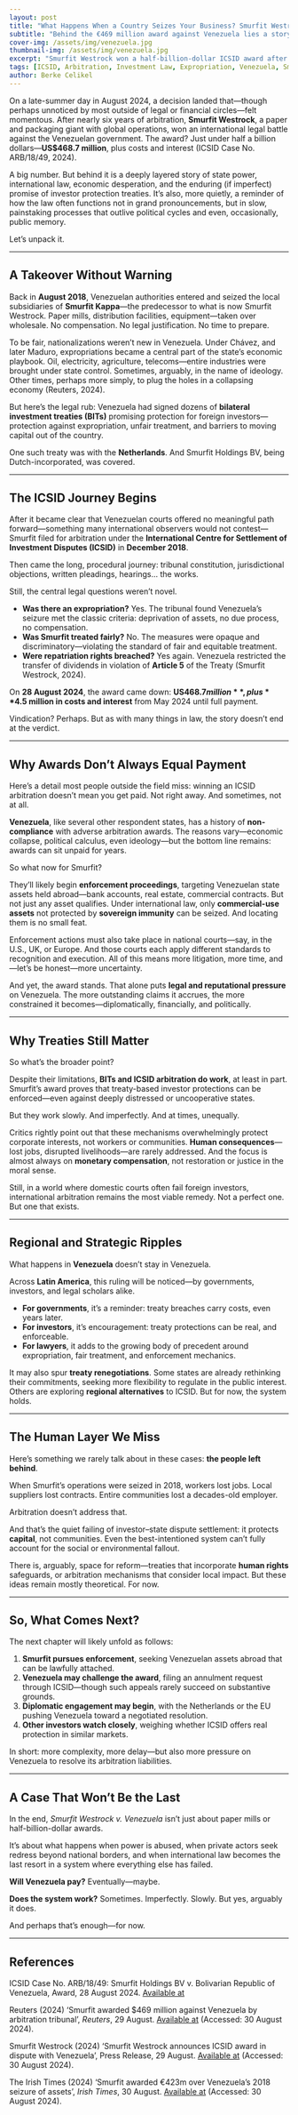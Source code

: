 ```yaml
---
layout: post
title: "What Happens When a Country Seizes Your Business? Smurfit Westrock and the Long Road to Justice"
subtitle: "Behind the €469 million award against Venezuela lies a story of loss, law, and the slow machinery of international arbitration"
cover-img: /assets/img/venezuela.jpg
thumbnail-img: /assets/img/venezuela.jpg
excerpt: "Smurfit Westrock won a half-billion-dollar ICSID award after Venezuela seized its assets in 2018. But winning isn't the same as getting paid."
tags: [ICSID, Arbitration, Investment Law, Expropriation, Venezuela, Smurfit, International Law]
author: Berke Celikel
---
```


On a late-summer day in August 2024, a decision landed that—though perhaps unnoticed by most outside of legal or financial circles—felt momentous. After nearly six years of arbitration, **Smurfit Westrock**, a paper and packaging giant with global operations, won an international legal battle against the Venezuelan government. The award? Just under half a billion dollars—**US$468.7 million**, plus costs and interest (ICSID Case No. ARB/18/49, 2024).

A big number. But behind it is a deeply layered story of state power, international law, economic desperation, and the enduring (if imperfect) promise of investor protection treaties. It’s also, more quietly, a reminder of how the law often functions not in grand pronouncements, but in slow, painstaking processes that outlive political cycles and even, occasionally, public memory.

Let’s unpack it.

---

## A Takeover Without Warning

Back in **August 2018**, Venezuelan authorities entered and seized the local subsidiaries of **Smurfit Kappa**—the predecessor to what is now Smurfit Westrock. Paper mills, distribution facilities, equipment—taken over wholesale. No compensation. No legal justification. No time to prepare.

To be fair, nationalizations weren’t new in Venezuela. Under Chávez, and later Maduro, expropriations became a central part of the state’s economic playbook. Oil, electricity, agriculture, telecoms—entire industries were brought under state control. Sometimes, arguably, in the name of ideology. Other times, perhaps more simply, to plug the holes in a collapsing economy (Reuters, 2024).

But here’s the legal rub: Venezuela had signed dozens of **bilateral investment treaties (BITs)** promising protection for foreign investors—protection against expropriation, unfair treatment, and barriers to moving capital out of the country.

One such treaty was with the **Netherlands**. And Smurfit Holdings BV, being Dutch-incorporated, was covered.

---

## The ICSID Journey Begins

After it became clear that Venezuelan courts offered no meaningful path forward—something many international observers would not contest—Smurfit filed for arbitration under the **International Centre for Settlement of Investment Disputes (ICSID)** in **December 2018**.

Then came the long, procedural journey: tribunal constitution, jurisdictional objections, written pleadings, hearings... the works.

Still, the central legal questions weren’t novel.

- **Was there an expropriation?** Yes. The tribunal found Venezuela’s seizure met the classic criteria: deprivation of assets, no due process, no compensation.
- **Was Smurfit treated fairly?** No. The measures were opaque and discriminatory—violating the standard of fair and equitable treatment.
- **Were repatriation rights breached?** Yes again. Venezuela restricted the transfer of dividends in violation of **Article 5** of the Treaty (Smurfit Westrock, 2024).

On **28 August 2024**, the award came down: **US$468.7 million**, plus **$4.5 million in costs and interest** from May 2024 until full payment.

Vindication? Perhaps. But as with many things in law, the story doesn’t end at the verdict.

---

## Why Awards Don’t Always Equal Payment

Here’s a detail most people outside the field miss: winning an ICSID arbitration doesn’t mean you get paid. Not right away. And sometimes, not at all.

**Venezuela**, like several other respondent states, has a history of **non-compliance** with adverse arbitration awards. The reasons vary—economic collapse, political calculus, even ideology—but the bottom line remains: awards can sit unpaid for years.

So what now for Smurfit?

They’ll likely begin **enforcement proceedings**, targeting Venezuelan state assets held abroad—bank accounts, real estate, commercial contracts. But not just any asset qualifies. Under international law, only **commercial-use assets** not protected by **sovereign immunity** can be seized. And locating them is no small feat.

Enforcement actions must also take place in national courts—say, in the U.S., UK, or Europe. And those courts each apply different standards to recognition and execution. All of this means more litigation, more time, and—let’s be honest—more uncertainty.

And yet, the award stands. That alone puts **legal and reputational pressure** on Venezuela. The more outstanding claims it accrues, the more constrained it becomes—diplomatically, financially, and politically.

---

## Why Treaties Still Matter

So what’s the broader point?

Despite their limitations, **BITs and ICSID arbitration do work**, at least in part. Smurfit’s award proves that treaty-based investor protections can be enforced—even against deeply distressed or uncooperative states.

But they work slowly. And imperfectly. And at times, unequally.

Critics rightly point out that these mechanisms overwhelmingly protect corporate interests, not workers or communities. **Human consequences**—lost jobs, disrupted livelihoods—are rarely addressed. And the focus is almost always on **monetary compensation**, not restoration or justice in the moral sense.

Still, in a world where domestic courts often fail foreign investors, international arbitration remains the most viable remedy. Not a perfect one. But one that exists.

---

## Regional and Strategic Ripples

What happens in **Venezuela** doesn’t stay in Venezuela.

Across **Latin America**, this ruling will be noticed—by governments, investors, and legal scholars alike.

- **For governments**, it’s a reminder: treaty breaches carry costs, even years later.
- **For investors**, it’s encouragement: treaty protections can be real, and enforceable.
- **For lawyers**, it adds to the growing body of precedent around expropriation, fair treatment, and enforcement mechanics.

It may also spur **treaty renegotiations**. Some states are already rethinking their commitments, seeking more flexibility to regulate in the public interest. Others are exploring **regional alternatives** to ICSID. But for now, the system holds.

---

## The Human Layer We Miss

Here’s something we rarely talk about in these cases: **the people left behind**.

When Smurfit’s operations were seized in 2018, workers lost jobs. Local suppliers lost contracts. Entire communities lost a decades-old employer.

Arbitration doesn’t address that.

And that’s the quiet failing of investor–state dispute settlement: it protects **capital**, not communities. Even the best-intentioned system can’t fully account for the social or environmental fallout.

There is, arguably, space for reform—treaties that incorporate **human rights** safeguards, or arbitration mechanisms that consider local impact. But these ideas remain mostly theoretical. For now.

---

## So, What Comes Next?

The next chapter will likely unfold as follows:

1. **Smurfit pursues enforcement**, seeking Venezuelan assets abroad that can be lawfully attached.
2. **Venezuela may challenge the award**, filing an annulment request through ICSID—though such appeals rarely succeed on substantive grounds.
3. **Diplomatic engagement may begin**, with the Netherlands or the EU pushing Venezuela toward a negotiated resolution.
4. **Other investors watch closely**, weighing whether ICSID offers real protection in similar markets.

In short: more complexity, more delay—but also more pressure on Venezuela to resolve its arbitration liabilities.

---

## A Case That Won’t Be the Last

In the end, *Smurfit Westrock v. Venezuela* isn’t just about paper mills or half-billion-dollar awards.

It’s about what happens when power is abused, when private actors seek redress beyond national borders, and when international law becomes the last resort in a system where everything else has failed.

**Will Venezuela pay?** Eventually—maybe.

**Does the system work?** Sometimes. Imperfectly. Slowly. But yes, arguably it does.

And perhaps that’s enough—for now.

---

## References

ICSID Case No. ARB/18/49: Smurfit Holdings BV v. Bolivarian Republic of Venezuela, Award, 28 August 2024. [Available at](https://www.italaw.com/sites/default/files/case-documents/italaw182331.pdf)

Reuters (2024) ‘Smurfit awarded $469 million against Venezuela by arbitration tribunal’, *Reuters*, 29 August. [Available at](https://www.reuters.com/business/smurfit-awarded-469-mln-against-venezuela-by-arbitration-tribunal-2024-08-29/) (Accessed: 30 August 2024).

Smurfit Westrock (2024) ‘Smurfit Westrock announces ICSID award in dispute with Venezuela’, Press Release, 29 August. [Available at](https://www.smurfitwestrock.com/newsroom/press-releases/smurfit-westrock-announces-icsid-award-in-dispute-with-venezuela) (Accessed: 30 August 2024).

The Irish Times (2024) ‘Smurfit awarded €423m over Venezuela’s 2018 seizure of assets’, *Irish Times*, 30 August. [Available at](https://www.irishtimes.com/business/2024/08/30/smurfit-awarded-423m-over-venezuelas-2018-seizure-of-assets/) (Accessed: 30 August 2024).

